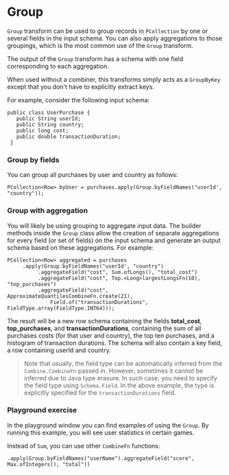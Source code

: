 <!--
Licensed under the Apache License, Version 2.0 (the "License");
you may not use this file except in compliance with the License.
You may obtain a copy of the License at

http://www.apache.org/licenses/LICENSE-2.0

Unless required by applicable law or agreed to in writing, software
distributed under the License is distributed on an "AS IS" BASIS,
WITHOUT WARRANTIES OR CONDITIONS OF ANY KIND, either express or implied.
See the License for the specific language governing permissions and
limitations under the License.
-->

# Group

`Group` transform can be used to group records in `PCollection` by one or several fields in the input schema. You can also apply aggregations to those groupings, which is the most common use of the `Group` transform.

The output of the `Group` transform has a schema with one field corresponding to each aggregation.

When used without a combiner, this transforms simply acts as a `GroupByKey` except that you don't have to explicitly extract keys.

For example, consider the following input schema:
```
public class UserPurchase {
   public String userId;
   public String country;
   public long cost;
   public double transactionDuration;
 }
```

### Group by fields

You can group all purchases by user and country as follows:

```
PCollection<Row> byUser = purchases.apply(Group.byFieldNames("userId', "country"));
```

### Group with aggregation

You will likely be using grouping to aggregate input data. The builder methods inside the `Group` class allow the creation of separate aggregations for every field (or set of fields) on the input schema and generate an output schema based on these aggregations. For example:

```
PCollection<Row> aggregated = purchases
     .apply(Group.byFieldNames("userId', "country")
          .aggregateField("cost", Sum.ofLongs(), "total_cost")
          .aggregateField("cost", Top.<Long>largestLongsFn(10), "top_purchases")
          .aggregateField("cost", ApproximateQuantilesCombineFn.create(21),
              Field.of("transactionDurations", FieldType.array(FieldType.INT64)));
```

The result will be a new row schema containing the fields **total_cost**, **top_purchases**, and **transactionDurations**, containing the sum of all purchases costs (for that user and country), the top ten purchases, and a histogram of transaction durations. The schema will also contain a key field, a row containing userId and country.

> Note that usually, the field type can be automatically inferred from the `Combine.CombineFn` passed in. However, sometimes it cannot be inferred due to Java type erasure. In such case, you need to specify the field type using `Schema.Field`. In the above example, the type is explicitly specified for the `transactionDurations` field.

### Playground exercise

In the playground window you can find examples of using the `Group`. By running this example, you will see user statistics in certain games. 

Instead of `Sum`, you can use other `CombineFn` functions:
```
.apply(Group.byFieldNames("userName").aggregateField("score", Max.ofIntegers(), "total"))
```
